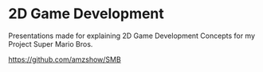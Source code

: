 # 2D Game Development
Presentations made for explaining 2D Game Development Concepts for my Project Super Mario Bros.

https://github.com/amzshow/SMB
